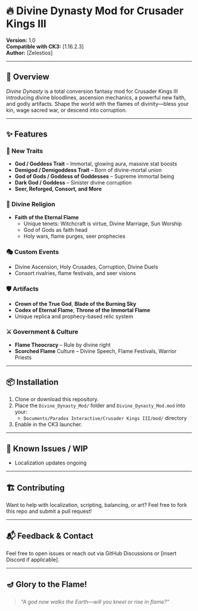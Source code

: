 # 🔥 Divine Dynasty Mod for Crusader Kings III

**Version:** 1.0  
**Compatible with CK3:** [1.16.2.3]  
**Author:** [Zelestios]

---

## 📜 Overview

*Divine Dynasty* is a total conversion fantasy mod for Crusader Kings III introducing divine bloodlines, ascension mechanics, a powerful new faith, and godly artifacts. Shape the world with the flames of divinity—bless your kin, wage sacred war, or descend into corruption.

---

## ✨ Features

### 🧬 New Traits
- **God / Goddess Trait** – Immortal, glowing aura, massive stat boosts
- **Demigod / Demigoddess Trait** – Born of divine-mortal union
- **God of Gods / Goddess of Goddesses** – Supreme immortal being
- **Dark God / Goddess** – Sinister divine corruption
- **Seer, Reforged, Consort, and More**

### 📘 Divine Religion
- **Faith of the Eternal Flame**
  - Unique tenets: Witchcraft is virtue, Divine Marriage, Sun Worship
  - God of Gods as faith head
  - Holy wars, flame purges, seer prophecies

### 🎭 Custom Events
- Divine Ascension, Holy Crusades, Corruption, Divine Duels
- Consort rivalries, flame festivals, and seer visions

### 🛡 Artifacts
- **Crown of the True God**, **Blade of the Burning Sky**
- **Codex of Eternal Flame**, **Throne of the Immortal Flame**
- Unique replica and prophecy-based relic system

### ⚔ Government & Culture
- **Flame Theocracy** – Rule by divine right
- **Scorched Flame** Culture – Divine Speech, Flame Festivals, Warrior Priests

---

## 📦 Installation

1. Clone or download this repository.
2. Place the `Divine_Dynasty_Mod/` folder and `Divine_Dynasty_Mod.mod` into your:
   - `Documents/Paradox Interactive/Crusader Kings III/mod/` directory
3. Enable in the CK3 launcher.

---

## 🧠 Known Issues / WIP

- Localization updates ongoing

---

## 🏗 Contributing

Want to help with localization, scripting, balancing, or art? Feel free to fork this repo and submit a pull request!

---

## 📬 Feedback & Contact

Feel free to open issues or reach out via GitHub Discussions or [insert Discord if applicable].

---

## 🪔 Glory to the Flame!

> *"A god now walks the Earth—will you kneel or rise in flame?"*
